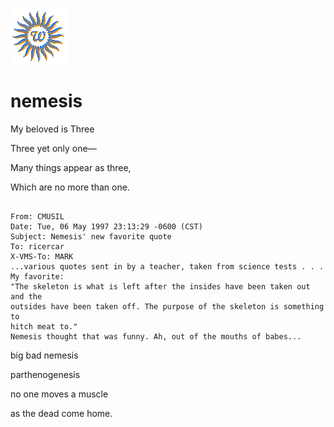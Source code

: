 ![wsun](assets/wsun.gif)

# nemesis

 My beloved is Three

 Three yet only one—

 Many things appear as three,

 Which are no more than one.
>
>   

```

From: CMUSIL
Date: Tue, 06 May 1997 23:13:29 -0600 (CST)
Subject: Nemesis' new favorite quote
To: ricercar
X-VMS-To: MARK
...various quotes sent in by a teacher, taken from science tests . . . My favorite:
"The skeleton is what is left after the insides have been taken out and the
outsides have been taken off. The purpose of the skeleton is something to
hitch meat to."
Nemesis thought that was funny. Ah, out of the mouths of babes...

```

 big bad nemesis

 parthenogenesis

 no one moves a muscle

 as the dead come home.

 